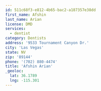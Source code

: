 ```yaml
---
id: 511c68f3-e812-4b65-bac2-a187357e38dd
first_name: Afshin
last_name: Arian
license: DMD
services:
  - dentist
category: Dentists
address: '9533 Tournament Canyon Dr.'
city: 'Las Vegas'
state: NV
zip: '89144'
phone: '(702) 880-4474'
title: 'Afshin Arian'
_geoloc:
  lat: 36.1789
  lng: -115.301
---
```

